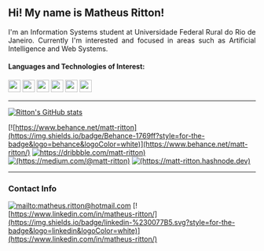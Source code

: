## Hi! My name is Matheus Ritton!

<p align="justify">I'm an Information Systems student at Universidade Federal Rural do Rio de Janeiro. Currently I'm interested and focused in areas such as Artificial Intelligence and Web Systems.

#### Languages and Technologies of Interest:

<img src="https://xesque.rocketseat.dev/platform/tech/python.svg" height=25> <img src="https://xesque.rocketseat.dev/platform/tech/javascript.svg" height=25> <img src="https://xesque.rocketseat.dev/platform/tech/reactjs.svg" height=25> <img src="https://xesque.rocketseat.dev/platform/tech/html5.svg" height=25> <img src="https://xesque.rocketseat.dev/platform/tech/css3.svg" height=25> <img src="https://cdn-icons-png.flaticon.com/512/5968/5968705.png" height=25>

---

[![Ritton's GitHub stats](https://github-readme-stats.vercel.app/api?username=matt-ritton&show_icons=true&theme=tokyonight&hide_border=true)](https://github.com/matt-ritton/matt-ritton)

[![https://www.behance.net/matt-ritton](https://img.shields.io/badge/Behance-1769ff?style=for-the-badge&logo=behance&logoColor=white)](https://www.behance.net/matt-ritton/)
[![https://dribbble.com/matt-ritton)](https://img.shields.io/badge/Dribbble-EA4C89?style=for-the-badge&logo=dribbble&logoColor=white)](https://dribbble.com/matt-ritton)
[![(https://medium.com/@matt-ritton)](https://img.shields.io/badge/Medium-12100E?style=for-the-badge&logo=medium&logoColor=white)](https://medium.com/@matt-ritton)
[![(https://matt-ritton.hashnode.dev)](https://img.shields.io/badge/Hashnode-2962FF?style=for-the-badge&logo=hashnode&logoColor=white)](https://matt-ritton.hashnode.dev)

---

### Contact Info
[![mailto:matheus.ritton@hotmail.com](https://img.shields.io/badge/Gmail-D14836?style=for-the-badge&logo=gmail&logoColor=white)](mailto:matheus.ritton@hotmail.com)
[![https://www.linkedin.com/in/matheus-ritton/](https://img.shields.io/badge/linkedin-%230077B5.svg?style=for-the-badge&logo=linkedin&logoColor=white)](https://www.linkedin.com/in/matheus-ritton/)
